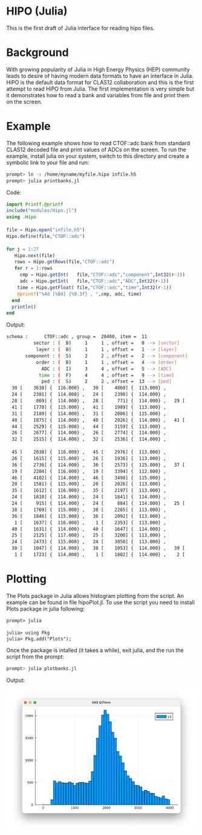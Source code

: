# HIPO (Julia)

This is the first draft of Julia interface for reading hipo files.

# Background

With growing popularity of Julia in High Energy Physics (HEP) community leads to desire of having modern
data formats to have an interface in Julia. HiPO is the default data format for CLAS12 collaboration and
this is the first attempt to read HiPO from Julia. The first implementation is very simple but it
demonstrates how to read a bank and variables from file and print them on the screen.

# Example

The following example shows how to read CTOF::adc bank from standard CLAS12 decoded file and print values
of ADCs on the screen. To run the example, install julia on your system, switch to this directory 
and create a symbolic link to your file and run:

``` bash
prompt> ln -s /home/myname/myfile.hipo infile.h5
prompt> julia printbanks.jl
```

Code:
``` julia
import Printf.@printf
include("modules/Hipo.jl")
using .Hipo

file = Hipo.open("infile.h5")
Hipo.define(file,"CTOF::adc")

for j = 1:27
   Hipo.next(file)
   rows = Hipo.getRows(file,"CTOF::adc")
   for r = 1:rows
     cmp = Hipo.getInt(   file,"CTOF::adc","component",Int32(r-1))
     adc = Hipo.getInt(   file,"CTOF::adc","ADC",Int32(r-1))
    time = Hipo.getFloat( file,"CTOF::adc","time",Int32(r-1))
    @printf("%4d [%8d] {%9.3f} , ",cmp, adc, time)
  end
  println()
end
```

Output:

``` bash
schema :      CTOF::adc , group =  20400, item =  11
          sector : (  B)     1     1 , offset =   0 --> [sector]
           layer : (  B)     1     1 , offset =   1 --> [layer]
       component : (  S)     2     2 , offset =   2 --> [component]
           order : (  B)     1     1 , offset =   4 --> [order]
             ADC : (  I)     3     4 , offset =   5 --> [ADC]
            time : (  F)     4     4 , offset =   9 --> [time]
             ped : (  S)     2     2 , offset =  13 --> [ped]
  30 [    3638] {  116.000} ,   30 [    4860] {  113.000} ,
  24 [    2301] {  114.000} ,   24 [    2390] {  114.000} ,
  28 [     869] {  114.000} ,   28 [     771] {  114.000} ,   29 [     762] {  114.000} ,   29 [     780] {  114.000} ,
  41 [    1770] {  115.000} ,   41 [    1989] {  113.000} ,
  31 [    2189] {  114.000} ,   31 [    2006] {  115.000} ,
  40 [    1875] {  114.000} ,   40 [    2026] {  114.000} ,   41 [     470] {  114.000} ,   41 [     509] {  114.000} ,
  44 [    2529] {  115.000} ,   44 [    3159] {  113.000} ,
  26 [    2677] {  114.000} ,   26 [    2774] {  114.000} ,
  32 [    2515] {  114.000} ,   32 [    2536] {  114.000} ,

  45 [    2038] {  116.000} ,   45 [    2976] {  113.000} ,
  26 [    1615] {  115.000} ,   26 [    1936] {  113.000} ,
  36 [    2736] {  114.000} ,   36 [    2573] {  115.000} ,   37 [      66] {  114.000} ,   37 [      63] {  115.000} ,   45 [    3000] {  115.000} ,   45 [    2006] {  118.000} ,
  19 [    2204] {  116.000} ,   19 [    3394] {  112.000} ,
  46 [    4102] {  114.000} ,   46 [    3498] {  115.000} ,
  20 [    1581] {  115.000} ,   20 [    2026] {  113.000} ,
  35 [    1612] {  116.000} ,   35 [    2197] {  113.000} ,
  24 [    1810] {  114.000} ,   24 [    1841] {  114.000} ,
  24 [     915] {  114.000} ,   24 [     884] {  114.000} ,   25 [     914] {  115.000} ,   25 [     909] {  114.000} ,
  38 [    1769] {  115.000} ,   38 [    2265] {  113.000} ,
  36 [    1846] {  115.000} ,   36 [    2092] {  113.000} ,
   1 [    1637] {  116.000} ,    1 [    2353] {  113.000} ,
  40 [    1631] {  114.000} ,   40 [    1647] {  114.000} ,
  25 [    2125] {  117.000} ,   25 [    3200] {  113.000} ,
  24 [    2473] {  115.000} ,   24 [    3050] {  113.000} ,
  38 [    1047] {  114.000} ,   38 [    1053] {  114.000} ,   39 [     670] {  115.000} ,   39 [     776] {  114.000} ,
   1 [    1723] {  114.000} ,    1 [    1802] {  114.000} ,    2 [      94] {  114.000} ,    2 [      84] {  114.000} ,
```

# Plotting

The Plots package in Julia allows histogram plotting from the script. An example can be found in file hipoPlot.jl. 
To use the script you need to install Plots package in julia following:
```
prompt> julia

julia> using Pkg
julia> Pkg.add("Plots");
```

Once the package is intalled (it takes a while), exit julia, and the run the script from the prompt:

``` bash
prompt> julia plotbanks.jl
```


Output:

![ADC spectra for CTOF](adcplot.png?raw=true "CTOF adc plot")
